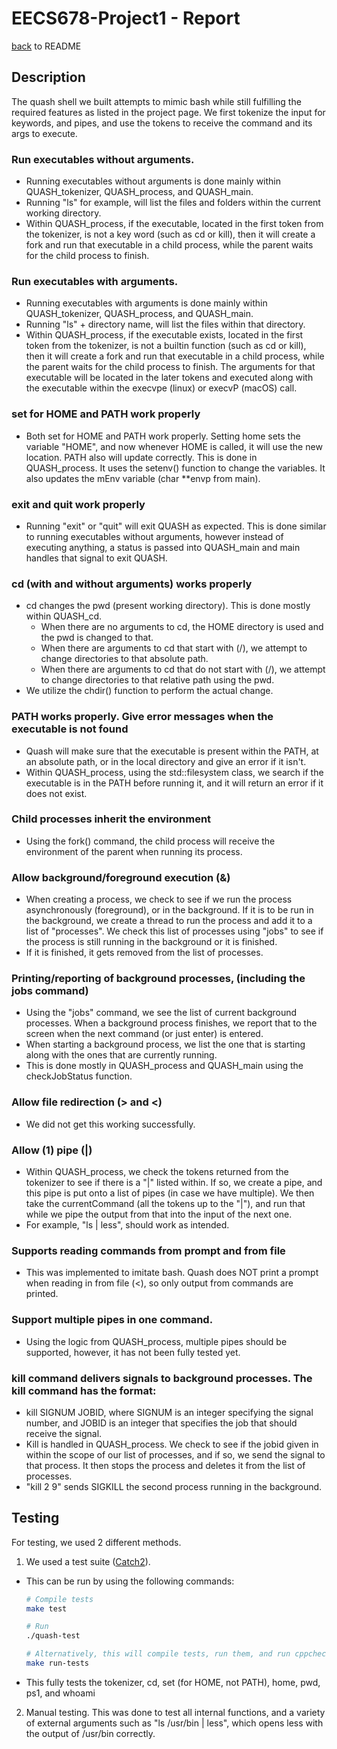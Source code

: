 # EECS678-Project1 - Report
[back](https://github.com/BenSokol/EECS678-Project1/blob/master/FEATURES.md) to README<br>

## Description
The quash shell we built attempts to mimic bash while still fulfilling the required features as listed in the project page. We first tokenize the input for keywords, and pipes, and use the tokens to receive the command and its args to execute.

### Run executables without arguments.
  * Running executables without arguments is done mainly within QUASH_tokenizer, QUASH_process, and QUASH_main.
  * Running "ls" for example, will list the files and folders within the current working directory.
  * Within QUASH_process, if the executable, located in the first token from the tokenizer, is not a key word (such as cd or kill), then it will create a fork and run that executable in a child process, while the parent waits for the child process to finish.

### Run executables with arguments.
  * Running executables with arguments is done mainly within QUASH_tokenizer, QUASH_process, and QUASH_main.
  * Running "ls" + directory name, will list the files within that directory.
  * Within QUASH_process, if the executable exists, located in the first token from the tokenizer, is not a builtin function (such as cd or kill), then it will create a fork and run that executable in a child process, while the parent waits for the child process to finish. The arguments for that executable will be located in the later tokens and executed along with the executable within the execvpe (linux) or execvP (macOS) call.

### set for HOME and PATH work properly
  * Both set for HOME and PATH work properly. Setting home sets the variable "HOME", and now whenever HOME is called, it will use the new location. PATH also will update correctly. This is done in QUASH_process. It uses the setenv() function to change the variables. It also updates the mEnv variable (char **envp from main).

### exit and quit work properly
  * Running "exit" or "quit" will exit QUASH as expected. This is done similar to running executables without arguments, however instead of executing anything, a status is passed into QUASH_main and main handles that signal to exit QUASH.

### cd (with and without arguments) works properly
  * cd changes the pwd (present working directory). This is done mostly within QUASH_cd.
    * When there are no arguments to cd, the HOME directory is used and the pwd is changed to that.
    * When there are arguments to cd that start with (/), we attempt to change directories to that absolute path.
    * When there are arguments to cd that do not start with (/), we attempt to change directories to that relative path using the pwd.
  * We utilize the chdir() function to perform the actual change.

### PATH works properly. Give error messages when the executable is not found
  * Quash will make sure that the executable is present within the PATH, at an absolute path, or in the local directory and give an error if it isn't.
  * Within QUASH_process, using the std::filesystem class, we search if the executable is in the PATH before running it, and it will return an error if it does not exist.

### Child processes inherit the environment
  * Using the fork() command, the child process will receive the environment of the parent when running its process.

### Allow background/foreground execution (\&)
  * When creating a process, we check to see if we run the process asynchronously (foreground), or in the background. If it is to be run in the background, we create a thread to run the process and add it to a list of "processes". We check this list of processes using "jobs" to see if the process is still running in the background or it is finished.
  * If it is finished, it gets removed from the list of processes.

### Printing/reporting of background processes, (including the jobs command)
  * Using the "jobs" command, we see the list of current background processes. When a background process finishes, we report that to the screen when the next command (or just enter) is entered.
  * When starting a background process, we list the one that is starting along with the ones that are currently running.
  * This is done mostly in QUASH_process and QUASH_main using the checkJobStatus function.

### Allow file redirection (> and <)
  * We did not get this working successfully.

### Allow (1) pipe (|)
  * Within QUASH_process, we check the tokens returned from the tokenizer to see if there is a "|" listed within. If so, we create a pipe, and this pipe is put onto a list of pipes (in case we have multiple). We then take the currentCommand (all the tokens up to the "|"), and run that while we pipe the output from that into the input of the next one.
  * For example, "ls | less", should work as intended.

### Supports reading commands from prompt and from file
  * This was implemented to imitate bash. Quash does NOT print a prompt when reading in from file (<), so only output from commands are printed.

### Support multiple pipes in one command.
  * Using the logic from QUASH_process, multiple pipes should be supported, however, it has not been fully tested yet.

### kill command delivers signals to background processes. The kill command has the format:
  * kill SIGNUM JOBID, where SIGNUM is an integer specifying the signal number, and JOBID is an integer that specifies the job that should receive the signal.
  * Kill is handled in QUASH_process. We check to see if the jobid given in within the scope of our list of processes, and if so, we send the signal to that process. It then stops the process and deletes it from the list of processes.
  * "kill 2 9" sends SIGKILL the second process running in the background.

## Testing
For testing, we used 2 different methods.
1. We used a test suite ([Catch2](https://github.com/catchorg/Catch2)).
  * This can be run by using the following commands:

    ```bash
    # Compile tests
    make test

    # Run
    ./quash-test

    # Alternatively, this will compile tests, run them, and run cppcheck (a static analyzer).
    make run-tests
    ```

  * This fully tests the tokenizer, cd, set (for HOME, not PATH), home, pwd, ps1, and whoami
2. Manual testing. This was done to test all internal functions, and a variety of external arguments such as "ls /usr/bin | less", which opens less with the output of /usr/bin correctly.
